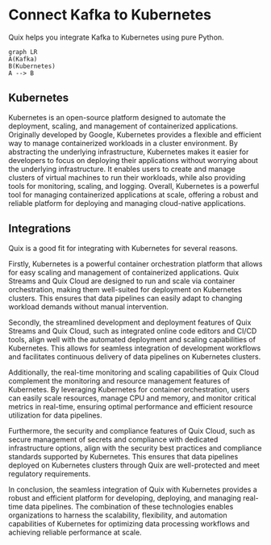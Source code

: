 # Connect Kafka to Kubernetes

Quix helps you integrate Kafka to Kubernetes using pure Python.

```mermaid
graph LR
A(Kafka)
B(Kubernetes)
A --> B
```

## Kubernetes

Kubernetes is an open-source platform designed to automate the deployment, scaling, and management of containerized applications. Originally developed by Google, Kubernetes provides a flexible and efficient way to manage containerized workloads in a cluster environment. By abstracting the underlying infrastructure, Kubernetes makes it easier for developers to focus on deploying their applications without worrying about the underlying infrastructure. It enables users to create and manage clusters of virtual machines to run their workloads, while also providing tools for monitoring, scaling, and logging. Overall, Kubernetes is a powerful tool for managing containerized applications at scale, offering a robust and reliable platform for deploying and managing cloud-native applications.

## Integrations

Quix is a good fit for integrating with Kubernetes for several reasons. 

Firstly, Kubernetes is a powerful container orchestration platform that allows for easy scaling and management of containerized applications. Quix Streams and Quix Cloud are designed to run and scale via container orchestration, making them well-suited for deployment on Kubernetes clusters. This ensures that data pipelines can easily adapt to changing workload demands without manual intervention.

Secondly, the streamlined development and deployment features of Quix Streams and Quix Cloud, such as integrated online code editors and CI/CD tools, align well with the automated deployment and scaling capabilities of Kubernetes. This allows for seamless integration of development workflows and facilitates continuous delivery of data pipelines on Kubernetes clusters.

Additionally, the real-time monitoring and scaling capabilities of Quix Cloud complement the monitoring and resource management features of Kubernetes. By leveraging Kubernetes for container orchestration, users can easily scale resources, manage CPU and memory, and monitor critical metrics in real-time, ensuring optimal performance and efficient resource utilization for data pipelines.

Furthermore, the security and compliance features of Quix Cloud, such as secure management of secrets and compliance with dedicated infrastructure options, align with the security best practices and compliance standards supported by Kubernetes. This ensures that data pipelines deployed on Kubernetes clusters through Quix are well-protected and meet regulatory requirements.

In conclusion, the seamless integration of Quix with Kubernetes provides a robust and efficient platform for developing, deploying, and managing real-time data pipelines. The combination of these technologies enables organizations to harness the scalability, flexibility, and automation capabilities of Kubernetes for optimizing data processing workflows and achieving reliable performance at scale.

